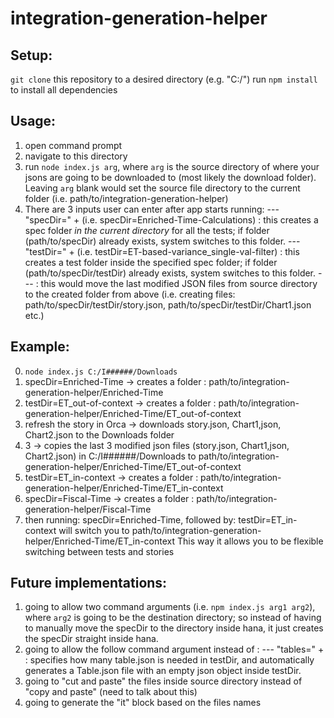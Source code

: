 # integration-generation-helper

## Setup:
`git clone` this repository to a desired directory (e.g. "C:/")
run `npm install` to install all dependencies

## Usage:
1. open command prompt
2. navigate to this directory
3. run `node index.js arg`, where `arg` is the source directory of where your jsons are going to be downloaded to (most likely the download folder). Leaving `arg` blank would set the source file directory to the current folder (i.e. path/to/integration-generation-helper)
4. There are 3 inputs user can enter after app starts running:
--- "specDir=" + <feature-name> (i.e. specDir=Enriched-Time-Calculations) : this creates a spec folder *in the current directory* for all the tests; if folder (path/to/specDir) already exists, system switches to this folder.
--- "testDir=" + <test-name> (i.e. testDir=ET-based-variance_single-val-filter) : this creates a test folder inside the specified spec folder; if folder (path/to/specDir/testDir) already exists, system switches to this folder.
--- <int> : this would move the last <int> modified JSON files from source directory to the created folder from above (i.e. creating <int> files: path/to/specDir/testDir/story.json, path/to/specDir/testDir/Chart1.json etc.)

## Example:
0. `node index.js C:/I######/Downloads`
1. specDir=Enriched-Time -> creates a folder : path/to/integration-generation-helper/Enriched-Time
2. testDir=ET_out-of-context -> creates a folder : path/to/integration-generation-helper/Enriched-Time/ET_out-of-context
3. refresh the story in Orca -> downloads story.json, Chart1,json, Chart2.json to the Downloads folder
4. 3 -> copies the last 3 modified json files (story.json, Chart1,json, Chart2.json) in C:/I######/Downloads to path/to/integration-generation-helper/Enriched-Time/ET_out-of-context
5. testDir=ET_in-context -> creates a folder : path/to/integration-generation-helper/Enriched-Time/ET_in-context
6. specDir=Fiscal-Time -> creates a folder : path/to/integration-generation-helper/Fiscal-Time
7. then running: specDir=Enriched-Time, followed by: testDir=ET_in-context will switch you to path/to/integration-generation-helper/Enriched-Time/ET_in-context
This way it allows you to be flexible switching between tests and stories

## Future implementations:
1. going to allow two command arguments (i.e. `npm index.js arg1 arg2`), where `arg2` is going to be the destination directory; so instead of having to manually move the specDir to the directory inside hana, it just creates the specDir straight inside hana.
2. going to allow the follow command argument instead of <int> :
--- "tables=" + <int> : specifies how many table.json is needed in testDir, and automatically generates a Table<n>.json file with an empty json object inside testDir.
3. going to "cut and paste" the files inside source directory instead of "copy and paste" (need to talk about this)
4. going to generate the "it" block based on the files names

